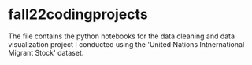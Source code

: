 # fall22codingprojects
The file contains the python notebooks for the data cleaning and data visualization project I conducted using the 'United Nations Intnernational Migrant Stock' dataset. 
